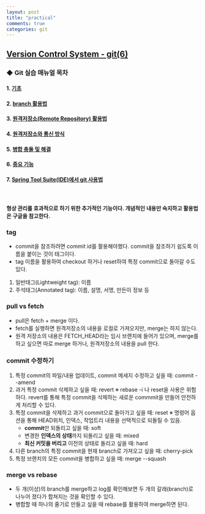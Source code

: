 ```yaml
---
layout: post
title: "practical"
comments: true
categories: git
---
```


## <u><b> Version Control System - git(6) </b></u>

### ◆ Git 실습 매뉴얼 목차

#### 1. [기초](./git(1)-basics.md)
#### 2. [branch 활용법](./git(2)-branches.md)
#### 3. [원격저장소(Remote Repository) 활용법](./git(3)-remote.md)
#### 4. [원격저장소와 통신 방식](./git(4)-protocol.md)
#### 5. [병합 충돌 및 해결](./git(5)-merge.md)
#### 6. [중요 기능](./git(6)-practical.md)
#### 7. <a href="./img/git_sts.pdf" download>Spring Tool Suite(IDE)에서 git 사용법</a>

<br/>

#### 형상 관리를 효과적으로 하기 위한 추가적인 기능이다. 개념적인 내용만 숙지하고 활용법은 구글을 참고한다.

### tag

- commit을 참조하려면 commit id를 활용해야했다. commit을 참조하기 쉽도록 이름을 붙이는 것이 태그이다. 
- tag 이름을 활용하여 checkout 하거나 reset하여 특정 commit으로 돌아갈 수도 있다. 

1) 일반태그(Lightweight tag): 이름
2) 주석태그(Annotated tag): 이름, 설명, 서명, 만든이 정보 등

### pull vs fetch

- pull은 fetch + merge 이다.
- fetch를 실행하면 원격저장소의 내용을 로컬로 가져오지만, merge는 하지 않는다.
- 원격 저장소의 내용은 FETCH_HEAD라는 임시 브랜치에 들어가 있으며, merge를 하고 싶으면 따로 merge 하거나, 원격저장소의 내용을 pull 한다.

### commit 수정하기

1. 특정 commit의 파일/내용 업데이트, commit 메세지 수정하고 싶을 때: commit --amend 
2. 과거 특정 commit 삭제하고 싶을 때: revert
※ rebase -i 나 reset을 사용은 위험하다. revert를 통해 특정 commit을 삭제하는 새로운 commmit을 만들어 안전하게 처리할 수 있다.
3. 특정 commit을 삭제하고 과거 commit으로 돌아가고 싶을 때: reset
※ 명령어 옵션을 통해 HEAD위치, 인덱스, 작업트리 내용을 선택적으로 되돌릴 수 있음.
   - <b>commit</b>만 되돌리고 싶을 때: soft
   - 변경한 <b>인덱스의 상태</b>까지 되돌리고 싶을 때: mixed
   - <b>최신 커밋을 버리고</b> 이전의 상태로 돌리고 싶을 때: hard
4. 다른 branch의 특정 commit을 현재 branch로 가져오고 싶을 때: cherry-pick
5. 특정 브랜치의 모든 commit을 병합하고 싶을 때: merge --squash


### merge vs rebase

- 두 개(이상)의 branch를 merge하고 log를 확인해보면 두 개의 갈래(branch)로 나누어 졌다가 합쳐지는 것을 확인할 수 있다.
- 병합할 때 하나의 줄기로 만들고 싶을 때 rebase를 활용하여 merge하면 된다.


